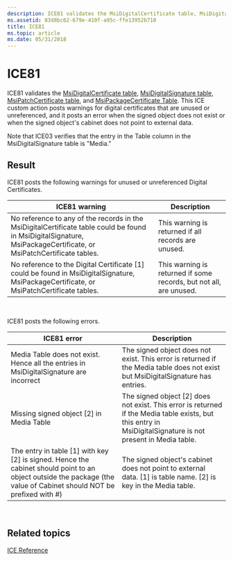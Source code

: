 ```yaml
---
description: ICE81 validates the MsiDigitalCertificate table, MsiDigitalSignature table, MsiPatchCertificate table, and MsiPackageCertificate Table.
ms.assetid: 83d8bc62-679e-410f-a95c-ffe13952b710
title: ICE81
ms.topic: article
ms.date: 05/31/2018
---
```


# ICE81

ICE81 validates the [MsiDigitalCertificate table](msidigitalcertificate-table.md), [MsiDigitalSignature table](msidigitalsignature-table.md), [MsiPatchCertificate table](msipatchcertificate-table.md), and [MsiPackageCertificate Table](msipackagecertificate-table.md). This ICE custom action posts warnings for digital certificates that are unused or unreferenced, and it posts an error when the signed object does not exist or when the signed object's cabinet does not point to external data.

Note that ICE03 verifies that the entry in the Table column in the MsiDigitalSignature table is "Media."

## Result

ICE81 posts the following warnings for unused or unreferenced Digital Certificates.



| ICE81 warning                                                                                                                                                      | Description                                                        |
|--------------------------------------------------------------------------------------------------------------------------------------------------------------------|--------------------------------------------------------------------|
| No reference to any of the records in the MsiDigitalCertificate table could be found in MsiDigitalSignature, MsiPackageCertificate, or MsiPatchCertificate tables. | This warning is returned if all records are unused.                |
| No reference to the Digital Certificate \[1\] could be found in MsiDigitalSignature, MsiPackageCertificate, or MsiPatchCertificate tables.                         | This warning is returned if some records, but not all, are unused. |



 

ICE81 posts the following errors.



| ICE81 error                                                                                                                                                              | Description                                                                                                                                                    |
|--------------------------------------------------------------------------------------------------------------------------------------------------------------------------|----------------------------------------------------------------------------------------------------------------------------------------------------------------|
| Media Table does not exist. Hence all the entries in MsiDigitalSignature are incorrect                                                                                   | The signed object does not exist. This error is returned if the Media table does not exist but MsiDigitalSignature has entries.                                |
| Missing signed object \[2\] in Media Table                                                                                                                               | The signed object \[2\] does not exist. This error is returned if the Media table exists, but this entry in MsiDigitalSignature is not present in Media table. |
| The entry in table \[1\] with key \[2\] is signed. Hence the cabinet should point to an object outside the package (the value of Cabinet should NOT be prefixed with \#) | The signed object's cabinet does not point to external data. \[1\] is table name. \[2\] is key in the Media table.                                             |



 

## Related topics

<dl> <dt>

[ICE Reference](ice-reference.md)
</dt> </dl>

 

 



